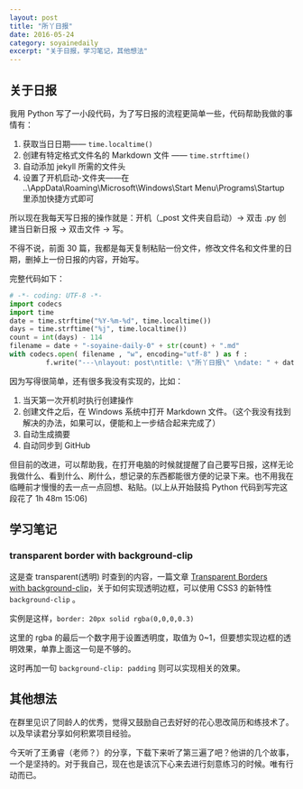 ```yaml
---
layout: post
title: "所丫日报" 
date: 2016-05-24 
category: soyainedaily 
excerpt: "关于日报，学习笔记，其他想法"
---
```


## 关于日报

我用 Python 写了一小段代码，为了写日报的流程更简单一些，代码帮助我做的事情有：

1. 获取当日日期—— `time.localtime()`
2. 创建有特定格式文件名的 Markdown 文件 —— `time.strftime()`
3. 自动添加 jekyll 所需的文件头
4. 设置了开机启动-文件夹——在 ..\AppData\Roaming\Microsoft\Windows\Start Menu\Programs\Startup 里添加快捷方式即可

所以现在我每天写日报的操作就是：开机（_post 文件夹自启动）→ 双击 .py 创建当日新日报 → 双击文件 → 写。

不得不说，前面 30 篇，我都是每天复制粘贴一份文件，修改文件名和文件里的日期，删掉上一份日报的内容，开始写。

完整代码如下：

``` python
# -*- coding: UTF-8 -*-
import codecs
import time
date = time.strftime("%Y-%m-%d", time.localtime())
days = time.strftime("%j", time.localtime())
count = int(days) - 114
filename = date + "-soyaine-daily-0" + str(count) + ".md"
with codecs.open( filename , "w", encoding="utf-8" ) as f :
         f.write("---\nlayout: post\ntitle: \"所丫日报\" \ndate: " + date + " \ncategory: soyainedaily \nexcerpt: \"\"\n---")
```

因为写得很简单，还有很多我没有实现的，比如：

1. 当天第一次开机时执行创建操作
2. 创建文件之后，在 Windows 系统中打开 Markdown 文件。（这个我没有找到解决的办法，如果可以，便能和上一步结合起来完成了）
3. 自动生成摘要
4. 自动同步到 GitHub

但目前的改进，可以帮助我，在打开电脑的时候就提醒了自己要写日报，这样无论我做什么、看到什么、刷什么，想记录的东西都能很方便的记录下来。也不用我在临睡前才慢慢的去一点一点回想、粘贴。(以上从开始鼓捣 Python 代码到写完这段花了 1h 48m 15:06)

## 学习笔记

### transparent border with background-clip

这是查 transparent(透明) 时查到的内容，一篇文章 [Transparent Borders with background-clip](https://css-tricks.com/transparent-borders-with-background-clip/)，关于如何实现透明边框，可以使用 CSS3 的新特性 `background-clip` 。 

实例是这样，`border: 20px solid rgba(0,0,0,0.3)`

这里的 rgba 的最后一个数字用于设置透明度，取值为 0~1，但要想实现边框的透明效果，单靠上面这一句是不够的。

这时再加一句 `background-clip: padding` 则可以实现相关的效果。

## 其他想法

在群里见识了同龄人的优秀，觉得又鼓励自己去好好的花心思改简历和练技术了。以及早读君分享如何积累项目经验。

今天听了王勇睿（老师？）的分享，下载下来听了第三遍了吧？他讲的几个故事，一个是坚持的。对于我自己，现在也是该沉下心来去进行刻意练习的时候。唯有行动而已。